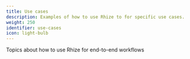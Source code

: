 ```yaml
---
title: Use cases
description: Examples of how to use Rhize to for specific use cases.
weight: 250
identifier: use-cases
icon: light-bulb
---
```


Topics about how to use Rhize for end-to-end workflows
